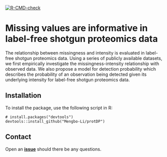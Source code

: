 <!-- badges: start -->
[![R-CMD-check](https://github.com/Mengbo-Li/protDP/workflows/R-CMD-check/badge.svg)](https://github.com/Mengbo-Li/protDP/actions)
<!-- badges: end -->




# Missing values are informative in label-free shotgun proteomics data

The relationship between missingness and intensity is evaluated in label-free
shotgun proteomics data. Using a series of publicly available datasets, we first 
empirically investigate the missingness-intensity relationship with observed 
data. We also propose a model for detection probability which describes
the probability of an observation being detected given its underlying intensity
for label-free shotgun proteomics data. 

## Installation 

To install the package, use the following script in R:

```
# install.packages("devtools")
devtools::install_github("Mengbo-Li/protDP")
```

## Contact

Open an [**issue**](https://github.com/Mengbo-Li/protDP/issues) should there be
any questions. 
